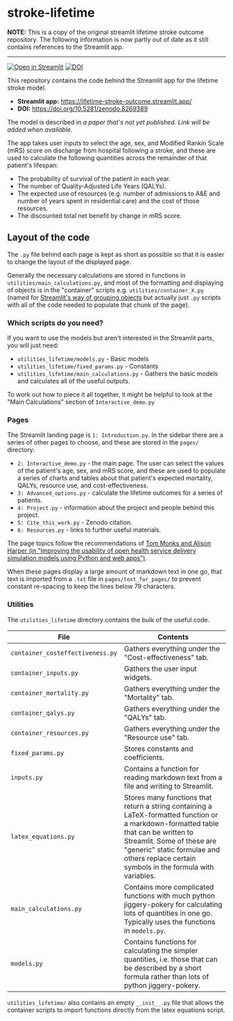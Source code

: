 # stroke-lifetime


__NOTE:__ This is a copy of the original streamlit lifetime stroke outcome repository. The following information is now partly out of date as it still contains references to the Streamlit app.

--- 

[![Open in Streamlit][streamlit-img]][streamlit-link] [![DOI][doi-img]][doi-link]

This repository contains the code behind the Streamlit app for the lifetime stroke model.

+ __Streamlit app:__ https://lifetime-stroke-outcome.streamlit.app/
+ __DOI:__ https://doi.org/10.5281/zenodo.8269389

The model is described in _a paper that's not yet published. Link will be added when available_.

The app takes user inputs to select the age, sex, and Modified Rankin Scale (mRS) score on discharge from hospital following a stroke, and these are used to calculate the following quantities across the remainder of that patient's lifespan:
+ The probability of survival of the patient in each year.
+ The number of Quality-Adjusted Life Years (QALYs).
+ The expected use of resources (e.g. number of admissions to A&E and number of years spent in residential care) and the cost of those resources.
+ The discounted total net benefit by change in mRS score. 

## Layout of the code

The `.py` file behind each page is kept as short as possible so that it is easier to change the layout of the displayed page.

Generally the necessary calculations are stored in functions in `utilities/main_calculations.py`, and most of the formatting and displaying of objects is in the "container" scripts e.g. `utilities/container_X.py` (named for [Streamlit's way of grouping objects](https://docs.streamlit.io/library/api-reference/layout/st.container) but actually just `.py` scripts with all of the code needed to populate that chunk of the page).

### Which scripts do you need?

If you want to use the models but aren't interested in the Streamlit parts, you will just need:

+ `utilities_lifetime/models.py` - Basic models
+ `utilities_lifetime/fixed_params.py` - Constants
+ `utilities_lifetime/main_calculations.py` - Gathers the basic models and calculates all of the useful outputs. 

To work out how to piece it all together, it might be helpful to look at the "Main Calculations" section of `Interactive_demo.py`


### Pages 

The Streamlit landing page is `1: Introduction.py`. In the sidebar there are a series of other pages to choose, and these are stored in the `pages/` directory:

+ `2: Interactive_demo.py` - the main page. The user can select the values of the patient's age, sex, and mRS score, and these are used to populate a series of charts and tables about that patient's expected mortality, QALYs, resource use, and cost-effectiveness.
+ `3: Advanced_options.py` - calculate the lifetime outcomes for a series of patients.
+ `4: Project.py` - information about the project and people behind this project.
+ `5: Cite_this_work.py` - Zenodo citation. 
+ `6: Resources.py` - links to further useful materials. 

The page topics follow the recommendations of [Tom Monks and Alison Harper (in "Improving the usability of open health service delivery simulation models using Python and web apps")](https://openresearch.nihr.ac.uk/articles/3-48/v1). 

When these pages display a large amount of markdown text in one go, that text is imported from a `.txt` file in `pages/text_for_pages/` to prevent constant re-spacing to keep the lines below 79 characters. 

### Utilities
The `utilities_lifetime` directory contains the bulk of the useful code. 

| File | Contents | 
| --- | --- | 
| `container_costeffectiveness.py` | Gathers everything under the "Cost-effectiveness" tab.
| `container_inputs.py` | Gathers the user input widgets.
| `container_mortality.py` | Gathers everything under the "Mortality" tab.
| `container_qalys.py` | Gathers everything under the "QALYs" tab.
| `container_resources.py` | Gathers everything under the "Resource use" tab.
| `fixed_params.py` | Stores constants and coefficients. |
| `inputs.py` | Contains a function for reading markdown text from a file and writing to Streamlit. |
| `latex_equations.py` | Stores many functions that return a string containing a LaTeX-formatted function or a markdown-formatted table that can be written to Streamlit. Some of these are "generic" static formulae and others replace certain symbols in the formula with variables. |
| `main_calculations.py` | Contains more complicated functions with much python jiggery-pokery for calculating lots of quantities in one go. Typically uses the functions in `models.py`. |
| `models.py` | Contains functions for calculating the simpler quantities, i.e. those that can be described by a short formula rather than lots of python jiggery-pokery.  |

`utilities_lifetime/` also contains an empty `__init__.py` file that allows the container scripts to import functions directly from the latex equations script. 

#

[streamlit-img]: https://static.streamlit.io/badges/streamlit_badge_black_white.svg
[streamlit-link]: https://lifetime-stroke-outcome.streamlit.app/

[doi-img]: https://zenodo.org/badge/575076706.svg
[doi-link]: https://doi.org/10.5281/zenodo.8269389